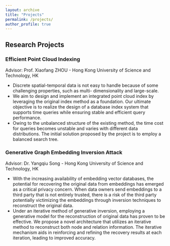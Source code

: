 ```yaml
---
layout: archive
title: "Projects"
permalink: /projects/
author_profile: true
---
```


Research Projects
------
### Efficient Point Cloud Indexing
Advisor: Prof. Xiaofang ZHOU - Hong Kong University of Science and Technology, HK  
- Discrete spatial-temporal data is not easy to handle because of some challenging properties, such as multi-
dimensionality and large-scale.
- We aim to design and implement an integrated point cloud index by leveraging the original index method as a
foundation. Our ultimate objective is to realize the design of a database index system that supports time queries
while ensuring stable and efficient query performance.
- Owing to the unbalanced structure of the existing method, the time cost for queries becomes unstable and varies
with different data distributions. The initial solution proposed by the project is to employ a balanced search tree.

### Generative Graph Embedding Inversion Attack
Advisor: Dr. Yangqiu Song - Hong Kong University of Science and Technology, HK
- With the increasing availability of embedding vector databases, the potential for recovering the original data from
embeddings has emerged as a critical privacy concern. When data owners send embeddings to a third party that
is not entirely trusted, there is a risk of the third party potentially victimizing the embeddings through inversion
techniques to reconstruct the original data.
- Under an iterative method of generative inversion, employing a generative model for the reconstruction of original
data has proven to be effective. We propose a novel architecture that utilizes an iterative method to reconstruct
both node and relation information. The iterative mechanism aids in reinforcing and refining the recovery results
at each iteration, leading to improved accuracy.
